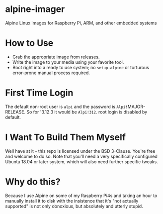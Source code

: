 # alpine-imager
Alpine Linux images for Raspberry Pi, ARM, and other embedded systems

# How to Use
* Grab the appropriate image from releases. 
* Write the image to your media using your favorite tool.
* Boot right into a ready to use system; no `setup-alpine` or torturous error-prone manual process required.

# First Time Login
The default non-root user is `alpi` and the password is `Alpi!`MAJOR-RELEASE. So for '3.12.3 it would be `Alpi!312`. root login is disabled by default.

# I Want To Build Them Myself
Well have at it - this repo is licensed under the BSD 3-Clause. You're free and welcome to do so. Note that you'll need a very specifically configured Ubuntu 18.04 or later system, which will also need further specific tweaks. 

# Why do this?
Because I use Alpine on some of my Raspberry Pi4s and taking an hour to manually install it to disk with the insistence that it's "not actually supported" is not only obnoxious, but absolutely and utterly stupid.
